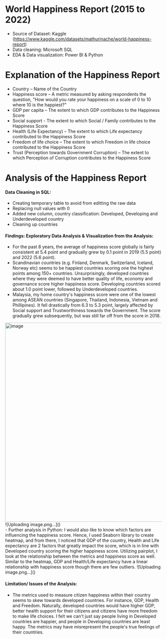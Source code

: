 # World Happiness Report (2015 to 2022)
- Source of Dataset: Kaggle (https://www.kaggle.com/datasets/mathurinache/world-happiness-report)
- Data cleaning: Microsoft SQL
- EDA & Data visualization: Power BI & Python

# Explanation of the Happiness Report
- Country – Name of the Country
- Happiness score – A metric measured by asking respondents the question, "How would you rate your happiness on a scale of 0 to 10 where 10 is the happiest?"
- GDP per capita – The extent to which GDP contributes to the Happiness Score
- Social support - The extent to which Social / Family contributes to the Happiness Score
- Health (Life Expectancy) – The extent to which Life expectancy contributed to the Happiness Score
- Freedom of life choice – The extent to which Freedom in life choice contributed to the Happiness Score
- Trust (Perception towards Government Corruption) – The extent to which Perception of Corruption contributes to the Happiness Score

# Analysis of the Happiness Report
#### Data Cleaning in SQL:
- Creating temporary table to avoid from editting the raw data
- Replacing null values with 0
- Added new column, country classification: Developed, Developing and Underdeveloped country
- Cleaning up countries

#### Findings: Exploratory Data Analysis & Visualization from the Analysis:
- For the past 8 years, the average of happiness score globally is fairly consistent at 5.4 point and gradually grew by 0.1 point in 2019 (5.5 point) and 2022 (5.6 point).
- Scandinavian countries (e.g. Finland, Denmark, Switzerland, Iceland, Norway etc) seems to be happiest countries scoring one the highest points among 150+ countries. 
Unsurprisingly, developed countries where they were deemed to have better quality of life, economy and governance score higher happiness score. Developing countries scored 
about 1.0 point lower, followed by Underdeveloped countries. 
- Malaysia, my home country's happiness score were one of the lowest among ASEAN countries (Singapore, Thailand, Indonesia, Vietnam and Phillipines). It fell drastically from 
6.3 to 5.3 point, largely affected by Social support and Trustworthiness towards the Government. The score gradually grew subsequently, but was still far off from the score in 2018.
<img width="638" alt="image" src="https://github.com/shirlync/world-happiness-report-2015to2022/assets/113419639/063eb904-092a-41cc-9951-5bd57067f974">
<br/>
![Uploading image.png…]()

<br/>
- Further analysis in Python: I would also like to know which factors are influencing the happiness score. Hence, I used Seaborn library to create heatmap, and from there, 
I noticed that GDP of the country, Health and Life expectancy are 2 factors that greatly impact the score, which is in line with Developed country scoring the higher happiness score.
Utilizing pairplot, I look at the relationship between the metrics and happiness score as well. Similar to the heatmap, GDP and Health/Life expectancy have a linear relationship with happiness score though there are few outliers.
![Uploading image.png…]()


#### Limitation/ Issues of the Analysis:
- The metrics used to measure citizen happiness within their country seems to skew towards developed countries. For instance, GDP, Health and Freedom. Naturally, developed 
countries would have higher GDP, better health support for their citizens and citizens have more freedom to make life choices. I felt we can't just say people living in Developed
countries are happier, and people in Developing countries are least happy. The metrics may have misrepresent the people's true feelings of their countries.


